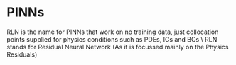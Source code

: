 # PINNs

RLN is the name for PINNs that work on no training data, just collocation points supplied for physics conditions such as PDEs, ICs and BCs \\
RLN stands for Residual Neural Network (As it is focussed mainly on the Physics Residuals)
